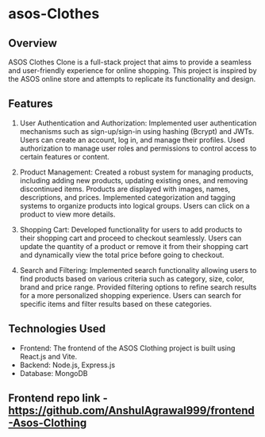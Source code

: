 # asos-Clothes

## Overview
ASOS Clothes Clone is a full-stack project that aims to provide a seamless and user-friendly experience for online shopping. This project is inspired by the ASOS online store and attempts to replicate its functionality and design.

## Features

1. User Authentication and Authorization: Implemented user authentication mechanisms such as sign-up/sign-in using hashing (Bcrypt) and JWTs. Users can create an account, log in, and manage their profiles. Used authorization to manage user roles and permissions to control access to certain features or content. 

2. Product Management: Created a robust system for managing products, including adding new products, updating existing ones, and removing discontinued items. Products are displayed with images, names, descriptions, and prices. Implemented categorization and tagging systems to organize products into logical groups. Users can click on a product to view more details. 

3. Shopping Cart: Developed functionality for users to add products to their shopping cart and proceed to checkout seamlessly. Users can update the quantity of a product or remove it from their shopping cart and dynamically view the total price before going to checkout. 

4. Search and Filtering: Implemented search functionality allowing users to find products based on various criteria such as category, size, color,  brand and price range. Provided filtering options to refine search results for a more personalized shopping experience. Users can search for specific items and filter results based on these categories.

## Technologies Used
- Frontend: The frontend of the ASOS Clothing project is built using React.js and Vite.
- Backend: Node.js, Express.js
- Database: MongoDB

## Frontend repo link - https://github.com/AnshulAgrawal999/frontend-Asos-Clothing 
